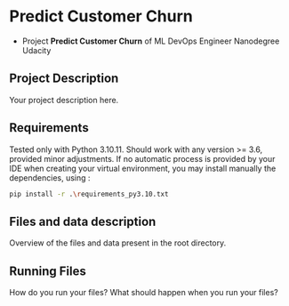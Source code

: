 # Predict Customer Churn

- Project **Predict Customer Churn** of ML DevOps Engineer Nanodegree Udacity

## Project Description
Your project description here.

## Requirements
Tested only with Python 3.10.11. 
Should work with any version >= 3.6, provided minor adjustments.
If no automatic process is provided by your IDE when creating your virtual environment, you may install manually the dependencies, using :
```bash
pip install -r .\requirements_py3.10.txt
```

## Files and data description
Overview of the files and data present in the root directory. 

## Running Files
How do you run your files? What should happen when you run your files?



